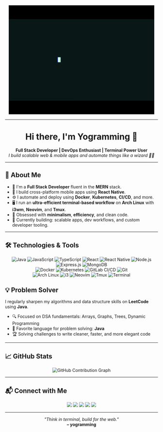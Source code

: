<!-- Banner / Terminal Screenshot -->
<p align="center">
  <img src="assets/banner.gif" alt="yogramming's terminal banner" />
</p>

---


<h1 align="center">Hi there, I'm Yogramming 👋</h1>

<p align="center">
  <b>Full Stack Developer | DevOps Enthusiast | Terminal Power User</b><br>
  <i>I build scalable web & mobile apps and automate things like a wizard 🧙‍♂️</i>
</p>

---

## 🚀 About Me

- 🧠 I'm a **Full Stack Developer** fluent in the **MERN** stack.
- 📱 I build cross-platform mobile apps using **React Native**.
- ⚙️ I automate and deploy using **Docker**, **Kubernetes**, **CI/CD**, and more.
- 🖥️ I run an **ultra-efficient terminal-based workflow** on **Arch Linux** with **i3wm**, **Neovim**, and **Tmux**.
- 🧬 Obsessed with **minimalism**, **efficiency**, and clean code.
- 🔭 Currently building: scalable apps, dev workflows, and custom developer tooling.

---

## 🛠️ Technologies & Tools

<p align="center">
  <!-- Languages and Frameworks -->
  <img title="Java" alt="Java" src="https://img.shields.io/badge/-Java-007396?style=for-the-badge&logo=java&logoColor=white"/>
  <img title="JavaScript" alt="JavaScript" src="https://img.shields.io/badge/-JavaScript-F7DF1E?style=for-the-badge&logo=javascript&logoColor=black"/>
  <img title="TypeScript" alt="TypeScript" src="https://img.shields.io/badge/-TypeScript-3178C6?style=for-the-badge&logo=typescript&logoColor=white"/>
  <img title="React" alt="React" src="https://img.shields.io/badge/-React-20232A?style=for-the-badge&logo=react&logoColor=61DAFB"/>
  <img title="React Native" alt="React Native" src="https://img.shields.io/badge/-React%20Native-20232A?style=for-the-badge&logo=react&logoColor=61DAFB"/>
  <img title="Node.js" alt="Node.js" src="https://img.shields.io/badge/-Node.js-339933?style=for-the-badge&logo=nodedotjs&logoColor=white"/>
  <img title="Express.js" alt="Express.js" src="https://img.shields.io/badge/-Express.js-000000?style=for-the-badge&logo=express&logoColor=white"/>
  <img title="MongoDB" alt="MongoDB" src="https://img.shields.io/badge/-MongoDB-47A248?style=for-the-badge&logo=mongodb&logoColor=white"/>

  <!-- DevOps -->
  <br/>
  <img title="Docker" alt="Docker" src="https://img.shields.io/badge/-Docker-2496ED?style=for-the-badge&logo=docker&logoColor=white"/>
  <img title="Kubernetes" alt="Kubernetes" src="https://img.shields.io/badge/-Kubernetes-326CE5?style=for-the-badge&logo=kubernetes&logoColor=white"/>
  <img title="GitLab CI/CD" alt="GitLab CI/CD" src="https://img.shields.io/badge/-GitLab%20CI%2FCD-FCA121?style=for-the-badge&logo=gitlab&logoColor=white"/>
  <img title="Git" alt="Git" src="https://img.shields.io/badge/-Git-F05032?style=for-the-badge&logo=git&logoColor=white"/>

  <!-- System / Terminal -->
  <br/>
  <img title="Arch Linux" alt="Arch Linux" src="https://img.shields.io/badge/-Arch_Linux-1793D1?style=for-the-badge&logo=arch-linux&logoColor=white"/>
  <img title="i3 Window Manager" alt="i3" src="https://img.shields.io/badge/-i3wm-ffffff?style=for-the-badge&logo=i3&logoColor=black"/>
  <img title="Neovim" alt="Neovim" src="https://img.shields.io/badge/-Neovim-57A143?style=for-the-badge&logo=neovim&logoColor=white"/>
  <img title="Tmux" alt="Tmux" src="https://img.shields.io/badge/-Tmux-1BB91F?style=for-the-badge&logo=tmux&logoColor=white"/>
  <img title="Terminal Workflow" alt="Terminal" src="https://img.shields.io/badge/-Terminal-000000?style=for-the-badge&logo=gnome-terminal&logoColor=white"/>
</p>

## 💡 Problem Solver

I regularly sharpen my algorithms and data structure skills on **LeetCode** using **Java**.

- 🔍 Focused on DSA fundamentals: Arrays, Graphs, Trees, Dynamic Programming
- 🧩 Favorite language for problem solving: **Java**
- 🏆 Solving challenges to write cleaner, faster, and more elegant code


---


## 📈 GitHub Stats

<p align="center">
  <img src="https://github-readme-activity-graph.vercel.app/graph?username=yogramming&theme=github-compact&hide_border=true&area=true" alt="GitHub Contribution Graph" />
</p>

---


## 📬 Connect with Me

<p align="center">
  <a href="https://leetcode.com/yogramming/"><img src="https://img.shields.io/badge/LeetCode-yogramming-orange?style=for-the-badge&logo=leetcode&logoColor=white" /></a>
  <a href="https://x.com/_yogramming"><img src="https://img.shields.io/badge/Twitter-_yogramming-1DA1F2?style=for-the-badge&logo=twitter&logoColor=white"/></a>
  <a href="https://www.linkedin.com/in/yogesh-dubey-aka-yogramming-a0a80828b/"><img src="https://img.shields.io/badge/LinkedIn-yogramming-0A66C2?style=for-the-badge&logo=linkedin&logoColor=white"/></a>
  <a href="https://discord.com/users/"><img src="https://img.shields.io/badge/Discord-yogramming-5865F2?style=for-the-badge&logo=discord&logoColor=white" /></a>
  <a href="mailto:yfitv.in@gmail.com"><img src="https://img.shields.io/badge/Gmail-yfitv.in@gmail.com-D14836?style=for-the-badge&logo=gmail&logoColor=white"/></a>
</p>

---

<p align="center">
  <i>"Think in terminal, build for the web."</i><br>
  <b>– yogramming</b>
</p>
